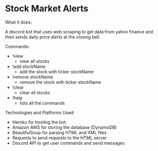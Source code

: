 # Stock Market Alerts

What it does:

A discord bot that uses web scraping to get data from yahoo finance and then sends daily price alerts at the closing bell.

Commands:

- !view
  - view all stocks 
- !add stockName
  - add the stock with ticker stockName
- !remove stockName
  - remove the stock with ticker stockName 
- !clear
  - clear all stocks 
- !help
  - lists all the commands
  

Technologies and Platforms Used:

- Heroku for hosting the bot 
- Amazon AWS for storing the database (DynamoDB)
- BeautifulSoup for parsing HTML and XML files
- Requests to send requests to the HTML server
- Discord API to get user commands and send messages
